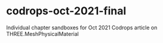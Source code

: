 # codrops-oct-2021-final
Individual chapter sandboxes for Oct 2021 Codrops article on THREE.MeshPhysicalMaterial
